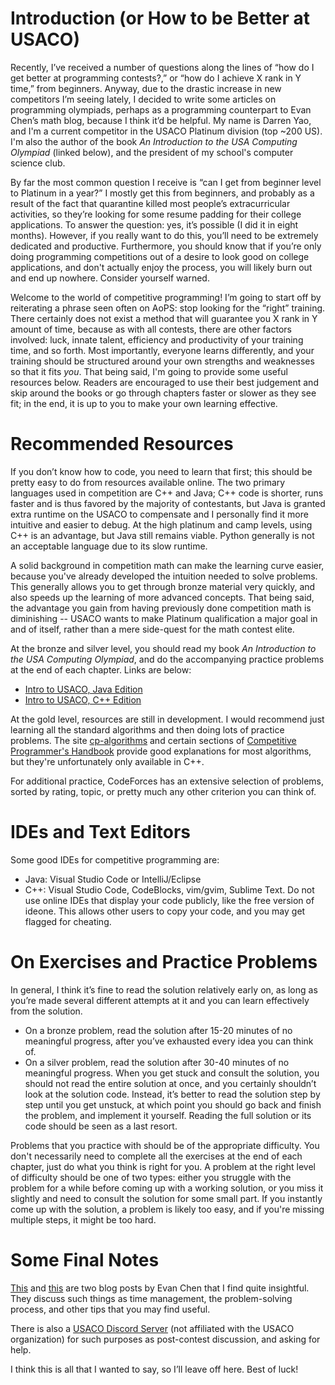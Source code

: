 # Introduction (or How to be Better at USACO)

Recently, I’ve received a number of questions along the lines of “how do I get better at programming contests?,” or “how do I achieve X rank in Y time,” from beginners. Anyway, due to the drastic increase in new competitors I’m seeing lately, I decided to write some articles on programming olympiads, perhaps as a programming counterpart to Evan Chen’s math blog, because I think it’d be helpful. My name is Darren Yao, and I'm a current competitor in the USACO Platinum division (top ~200 US). I'm also the author of the book _An Introduction to the USA Computing Olympiad_ (linked below), and the president of my school's computer science club.

By far the most common question I receive is “can I get from beginner level to Platinum in a year?” I mostly get this from beginners, and probably as a result of the fact that quarantine killed most people’s extracurricular activities, so they’re looking for some resume padding for their college applications. To answer the question: yes, it’s possible (I did it in eight months). However, if you really want to do this, you’ll need to be extremely dedicated and productive. Furthermore, you should know that if you’re only doing programming competitions out of a desire to look good on college applications, and don't actually enjoy the process, you will likely burn out and end up nowhere. Consider yourself warned. 

Welcome to the world of competitive programming! I’m going to start off by reiterating a phrase seen often on AoPS: stop looking for the “right” training. There certainly does not exist a method that will guarantee you X rank in Y amount of time, because as with all contests, there are other factors involved: luck, innate talent, efficiency and productivity of your training time, and so forth. Most importantly, everyone learns differently, and your training should be structured around your own strengths and weaknesses so that it fits _you_. That being said, I'm going to provide some useful resources below. Readers are encouraged to use their best judgement and skip around the books or go through chapters faster or slower as they see fit; in the end, it is up to you to make your own learning effective.

# Recommended Resources 

If you don’t know how to code, you need to learn that first; this should be pretty easy to do from resources available online. The two primary languages used in competition are C++ and Java; C++ code is shorter, runs faster and is thus favored by the majority of contestants, but Java is granted extra runtime on the USACO to compensate and I personally find it more intuitive and easier to debug. At the high platinum and camp levels, using C++ is an advantage, but Java still remains viable. Python generally is not an acceptable language due to its slow runtime.

A solid background in competition math can make the learning curve easier, because you've already developed the intuition needed to solve problems. This generally allows you to get through bronze material very quickly, and also speeds up the learning of more advanced concepts. That being said, the advantage you gain from having previously done competition math is diminishing -- USACO wants to make Platinum qualification a major goal in and of itself, rather than a mere side-quest for the math contest elite.

At the bronze and silver level, you should read my book _An Introduction to the USA Computing Olympiad_, and do the accompanying practice problems at the end of each chapter. Links are below:

- [Intro to USACO, Java Edition](http://darrenyao.com/usacobook/java.pdf)
- [Intro to USACO, C++ Edition](http://darrenyao.com/usacobook/cpp.pdf)

At the gold level, resources are still in development. I would recommend just learning all the standard algorithms and then doing lots of practice problems. The site [cp-algorithms](https://cp-algorithms.com/) and certain sections of [Competitive Programmer's Handbook](https://cses.fi/book/book.pdf) provide good explanations for most algorithms, but they're unfortunately only available in C++.

For additional practice, CodeForces has an extensive selection of problems, sorted by rating, topic, or pretty much any other criterion you can think of.

# IDEs and Text Editors

Some good IDEs for competitive programming are:
- Java: Visual Studio Code or IntelliJ/Eclipse
- C++: Visual Studio Code, CodeBlocks, vim/gvim, Sublime Text.
Do not use online IDEs that display your code publicly, like the free version of ideone. This allows other users to copy your code, and you may get flagged for cheating.

# On Exercises and Practice Problems

In general, I think it’s fine to read the solution relatively early on, as long as you’re made several different attempts at it and you can learn effectively from the solution.
- On a bronze problem, read the solution after 15-20 minutes of no meaningful progress, after you’ve exhausted every idea you can think of.
- On a silver problem, read the solution after 30-40 minutes of no meaningful progress.
When you get stuck and consult the solution, you should not read the entire solution at once, and you certainly shouldn’t look at the solution code. Instead, it’s better to read the solution step by step until you get unstuck, at which point you should go back and finish the problem, and implement it yourself. Reading the full solution or its code should be seen as a last resort.

Problems that you practice with should be of the appropriate difficulty. You don't necessarily need to complete all the exercises at the end of each chapter, just do what you think is right for you. A problem at the right level of difficulty should be one of two types: either you struggle with the problem for a while before coming up with a working solution, or you miss it slightly and need to consult the solution for some small part. If you instantly come up with the solution, a problem is likely too easy, and if you're missing multiple steps, it might be too hard.

# Some Final Notes
[This](https://web.evanchen.cc/FAQs/raqs.html) and [this](https://usamo.wordpress.com/2019/01/31/math-contest-platitudes-v3/) are two blog posts by Evan Chen that I find quite insightful. They discuss such things as time management, the problem-solving process, and other tips that you may find useful. 

There is also a [USACO Discord Server](https://discord.gg/bessMBe) (not affiliated with the USACO organization) for such purposes as post-contest discussion, and asking for help.

I think this is all that I wanted to say, so I’ll leave off here. Best of luck!
